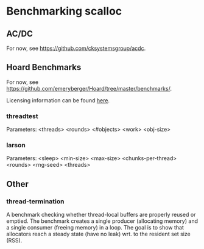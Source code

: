 # Benchmarking scalloc

## AC/DC

For now, see https://github.com/cksystemsgroup/acdc.

## Hoard Benchmarks

For now, see https://github.com/emeryberger/Hoard/tree/master/benchmarks/.

Licensing information can be found [here](https://github.com/cksystemsgroup/scalloc/tree/master/benchmarks/hoard).

### threadtest

Parameters: \<threads\> \<rounds\> \<#objects\> \<work\> \<obj-size\>

### larson

Parameters: \<sleep\> \<min-size\> \<max-size\> \<chunks-per-thread\> \<rounds\> \<rng-seed\> \<threads\>

## Other

### thread-termination

A benchmark checking whether thread-local buffers are properly reused or emptied. The benchmark creates a single producer (allocating memory) and a single consumer (freeing memory) in a loop. The goal is to show that allocators reach a steady state (have no leak) wrt. to the resident set size (RSS).
